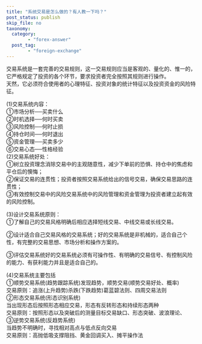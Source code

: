 ```yaml
---
title: "系统交易是怎么做的？有人教一下吗？"
post_status: publish
skip_file: no
taxonomy:
  category:
        - "forex-answer"
  post_tag:
        - "foreign-exchange"
---
```


交易系统是一套完善的交易规则，这一交易规则应当是客观的、量化的、惟一的，它严格规定了投资的各个环节，要求投资者完全按照其规则进行操作。  
天然，它必须符合使用者的心理特征、投资对象的统计特征以及投资资金的风险特征。

(1)交易系统内容：  
①市场分析──买卖什么  
②时机选择──何时买卖  
③风险控制──何时止损  
④持仓时间──何时退出  
⑤资金管理──买卖多少  
⑥交易心态──性格经验  
(2)交易系统好处：  
①树立投资理念消除交易中的主观随意性，减少下单前的恐惧、持仓中的焦虑和平仓后的懊悔；  
②保证交易的连贯性；投资者按照交易系统给出的信号交易，确保交易思路的连贯性；  
③有效控制交易中的风险交易系统中的风险管理和资金管理为投资者建立起有效的风险控制。

(3)设计交易系统原则：  
①了解自己的交易风格明确后相应选择短线交易、中线交易或长线交易。

②设计适合自己交易风格的交易系统；好的交易系统是非机械的，适合自己个性，有完整的交易思想、市场分析和操作方案的。

③评估交易系统好的交易系统必须有可操作性、有明确的交易信号、有控制风险的能力、有获利能力并且是适合自己的。

(4)交易系统主要包括  
①顺势交易系统(趋势跟踪系统)发现趋势，顺势交易(顺势交易好处、概率)  
交易原则：追涨(上升趋势)杀跌(下跌趋势)葛蓝碧法则、四周交易法则  
②形态交易系统(形态识别系统)  
当出现形态后按照形态相应交易，形态有反转形态和持续形态两种  
交易原则：按照形态以及突破后的测量目标交易缺口、形态突破、波浪理论、  
③逆势交易系统(反趋势系统)  
当趋势不明确时，寻找相对高点与低点反向交易  
交易原则：高抛低吸支撑阻挡、黄金回调买入、摊平操作法
